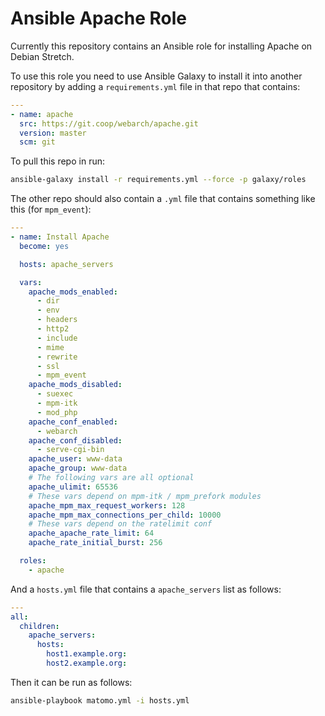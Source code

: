 # Ansible Apache Role

Currently this repository contains an Ansible role for installing Apache on Debian Stretch. 

To use this role you need to use Ansible Galaxy to install it into another repository by adding a `requirements.yml` file in that repo that contains:

```yml
---
- name: apache
  src: https://git.coop/webarch/apache.git
  version: master
  scm: git
```

To pull this repo in run:

```bash
ansible-galaxy install -r requirements.yml --force -p galaxy/roles 
```

The other repo should also contain a `.yml` file that contains something like this (for `mpm_event`):

```yml
---
- name: Install Apache
  become: yes

  hosts: apache_servers

  vars:
    apache_mods_enabled:
      - dir
      - env
      - headers
      - http2
      - include
      - mime
      - rewrite
      - ssl
      - mpm_event
    apache_mods_disabled:
      - suexec
      - mpm-itk
      - mod_php
    apache_conf_enabled:
      - webarch
    apache_conf_disabled:
      - serve-cgi-bin
    apache_user: www-data
    apache_group: www-data
    # The following vars are all optional
    apache_ulimit: 65536
    # These vars depend on mpm-itk / mpm_prefork modules
    apache_mpm_max_request_workers: 128
    apache_mpm_max_connections_per_child: 10000
    # These vars depend on the ratelimit conf
    apache_apache_rate_limit: 64
    apache_rate_initial_burst: 256

  roles:
    - apache
```

And a `hosts.yml` file that contains a `apache_servers` list as follows: 

```yml
---
all:
  children:
    apache_servers:
      hosts:
        host1.example.org:
        host2.example.org:
```

Then it can be run as follows:

```bash
ansible-playbook matomo.yml -i hosts.yml
``` 
